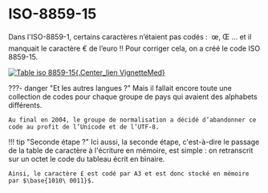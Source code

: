 # ISO-8859-15


Dans l'ISO-8859-1, certains caractères n’étaient pas codés : &#0156; &#339;, &#338; $\ldots$ et il manquait le caractère &#8364; de l’euro !! Pour corriger cela, on a créé le code ISO 8859-15.

[![Table iso 8859-15](./Image/Dif_latin_1_9.png){.Center_lien VignetteMed}](./Image/Dif_latin_1_9.png)

???- danger "Et les autres langues ?"
    Mais il fallait encore toute une collection de codes pour chaque groupe de pays qui avaient des alphabets différents.

    Au final en 2004, le groupe de normalisation a décidé d’abandonner ce code au profit de l’Unicode et de l’UTF-8.


!!! tip "Seconde étape ?"
    Ici aussi, la seconde étape, c'est-à-dire le passage de la table de caractère à l'écriture en mémoire, est simple : on retranscrit sur un octet le code du tableau écrit en binaire.

    Ainsi, le caractère £ est codé par A3 et est donc stocké en mémoire par $\base{1010\ 0011}$.
